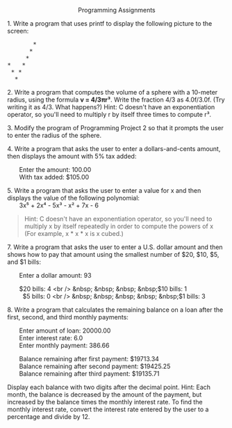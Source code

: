 <p align="center">Programming Assignments</p>

<span>1</span>. Write a program that uses printf to display the following picture to the screen:
<pre>
       *
      *
     *
*   *
 * *
  *
</pre>

<span>2.</span> Write a program that computes the volume of a sphere with a 10-meter radius, using the
formula **v = 4/3πr³**. Write the fraction 4/3 as 4.0f/3.0f. (Try writing it as 4/3.
What happens?) Hint: C doesn't have an exponentiation operator, so you'll need to 
multiply r by itself three times to compute r³.

<span>3.</span> Modify the program of Programming Project 2 so that it prompts the user to enter the
radius of the sphere.

<span>4.</span> Write a program that asks the user to enter a dollars-and-cents amount, then displays
the amount with 5% tax added: <br />

&nbsp; &nbsp; &nbsp; &nbsp;Enter the amount: 100.00 <br />
&nbsp; &nbsp; &nbsp; &nbsp;With tax added: $105.00

<span>5.</span> Write a program that asks the user to enter a value for x and then displays the value
of the following polynomial:<br />
&nbsp; &nbsp; &nbsp; &nbsp;3x⁵ + 2x⁴ - 5x³ - x² + 7x - 6 <br />
> <p>Hint: C doesn't have an exponentiation operator, so you'll need to multiply x by itself repeatedly in order to compute the powers of x (For example, x * x * x is x cubed.)</p>

<span>7.</span> Write a program that asks the user to enter a U.S. dollar amount and then shows how to pay that amount using the smallest number of $20, $10, $5, and $1 bills: 

&nbsp; &nbsp; &nbsp; &nbsp;Enter a dollar amount: 93 <br />

&nbsp; &nbsp; &nbsp; &nbsp;$20 bills: 4 <br />
&nbsp; &nbsp; &nbsp; &nbsp;$10 bills: 1 <br />
&nbsp; &nbsp; &nbsp; &nbsp; &nbsp;$5 bills: 0 <br />
&nbsp; &nbsp; &nbsp; &nbsp; &nbsp;$1 bills: 3 <br />

<span>8.</span> Write a program that calculates the remaining balance on a loan after the first, second, and third monthly payments:<br />

&nbsp; &nbsp; &nbsp; &nbsp;Enter amount of loan: 20000.00 <br />
&nbsp; &nbsp; &nbsp; &nbsp;Enter interest rate: 6.0 <br />
&nbsp; &nbsp; &nbsp; &nbsp;Enter monthly payment: 386.66 <br />

&nbsp; &nbsp; &nbsp; &nbsp;Balance remaining after first payment: $19713.34 <br />
&nbsp; &nbsp; &nbsp; &nbsp;Balance remaining after second payment: $19425.25 <br />
&nbsp; &nbsp; &nbsp; &nbsp;Balance remaining after third payment: $19135.71 <br />

Display each balance with two digits after the decimal point. Hint: Each month, the balance is decreased by the amount of the payment, but increased by the balance times the monthly interest rate. To find the monthly interest rate, convert the interest rate entered by the user to a percentage and divide by 12.
